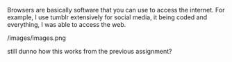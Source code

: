 Browsers are basically software that you can use to access the internet. For example, I use tumblr extensively for social media, it being coded and everything, I was able to access the web. 

/images/images.png


still dunno how this works from the previous assignment? 
